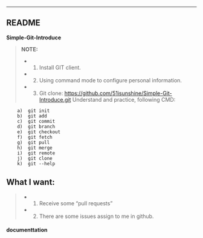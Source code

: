 ----------


README
---------

**Simple-Git-Introduce** 

> **NOTE:**
> 
> - 1)	Install GIT client.
> - 2)	Using command mode to configure personal information.
> - 3)	Git clone: https://github.com/51isunshine/Simple-Git-Introduce.git Understand and practice, following CMD:

        a)	git init
        b)	git add
        c)	git commit
        d)	git branch
        e)	git checkout
        f)	git fetch
        g)	git pull
        h)	git merge
        i)  git remote
        j)  git clone
        k)  git --help

**What I want:**
-----
> - 1)  Receive some “pull requests”
> - 2)	There are some issues assign to me in github.


#### <i class="icon-file"></i> documenttation
